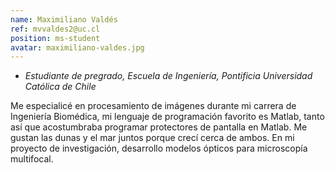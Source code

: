 ```yaml
---
name: Maximiliano Valdés
ref: mvvaldes2@uc.cl
position: ms-student
avatar: maximiliano-valdes.jpg
---
```


- _Estudiante de pregrado, Escuela de Ingeniería, Pontificia Universidad Católica de Chile_

Me especialicé en procesamiento de imágenes durante mi carrera de Ingeniería Biomédica, mi lenguaje de programación favorito es Matlab, tanto así que acostumbraba programar protectores de pantalla en Matlab. Me gustan las dunas y el mar juntos porque crecí cerca de ambos. En mi proyecto de investigación, desarrollo modelos ópticos para microscopía multifocal.